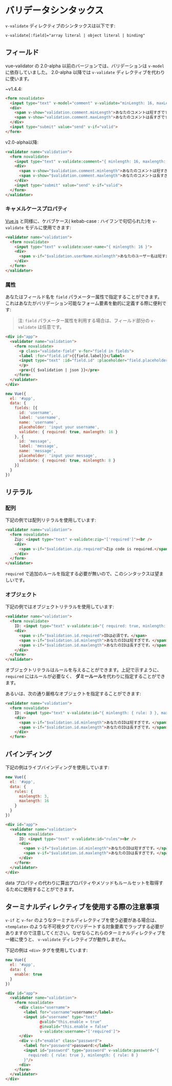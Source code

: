 # バリデータシンタックス
`v-validate` ディレクティブのシンタックスは以下です:

    v-validate[:field]="array literal | object literal | binding"

## フィールド
vue-validator の 2.0-alpha 以前のバージョンでは、バリデーションは `v-model` に依存していました。 2.0-alpha 以降では `v-validate` ディレクティブを代わりに使います。

~v1.4.4:
```html
<form novalidate>
  <input type="text" v-model="comment" v-validate="minLength: 16, maxLength: 128">
  <div>
    <span v-show="validation.comment.minLength">あなたのコメントは短すぎです。</span>
    <span v-show="validation.comment.maxLength">あなたのコメントは長すぎです。</span>
  </div>
  <input type="submit" value="send" v-if="valid">
</form>
```

v2.0-alpha以降:
```html
<validator name="validation">
  <form novalidate>
    <input type="text" v-validate:comment="{ minlength: 16, maxlength: 128 }">
    <div>
      <span v-show="$validation.comment.minlength">あなたのコメントは短すぎです。</span>
      <span v-show="$validation.comment.maxlength">あなたのコメントは長すぎです。</span>
    </div>
    <input type="submit" value="send" v-if="valid">
  </form>
</validator>
```

### キャメルケースプロパティ
[Vue.js](https://jp.vuejs.org/guide/components.html#キャメルケース-対-ケバブケース) と同様に、ケバブケース( kebab-case : ハイフンで句切られた)を `v-validate` モデルに使用できます:

```html
<validator name="validation">
  <form novalidate>
    <input type="text" v-validate:user-name="{ minlength: 16 }">
    <div>
      <span v-if="$validation.userName.minlength">あなたのユーザー名は短すぎです。</span>
    </div>
  </form>
</validator>
```

### 属性
あなたはフィールド名を `field` パラメーター属性で指定することができます。 これはあなたがバリデーション可能なフォーム要素を動的に定義する際に便利です:

> 注: `field` パラメーター属性を利用する場合は、フィールド部分の `v-validate` は任意です。

```html
<div id="app">
  <validator name="validation">
    <form novalidate>
      <p class="validate-field" v-for="field in fields">
      <label :for="field.id">{{field.label}}</label>
      <input type="text" :id="field.id" :placeholder="field.placeholder" field="{{field.name}}" v-validate="field.validate">
      </p>
      <pre>{{ $validation | json }}</pre>
    </form>
  </validator>
</div>
```

```javascript
new Vue({
  el: '#app',
  data: {
    fields: [{
      id: 'username',
      label: 'username',
      name: 'username',
      placeholder: 'input your username',
      validate: { required: true, maxlength: 16 }
    }, {
      id: 'message',
      label: 'message',
      name: 'message',
      placeholder: 'input your message',
      validate: { required: true, minlength: 8 }
    }]
  }
})
```


## リテラル

### 配列
下記の例では配列リテラルを使用しています:

```html
<validator name="validation">
  <form novalidate>
    Zip: <input type="text" v-validate:zip="['required']"><br />
    <div>
      <span v-if="$validation.zip.required">Zip code is required.</span>
    </div>
  </form>
</validator>
```

`required` で追加のルールを指定する必要が無いので、このシンタックスは望ましいです。


### オブジェクト
下記の例ではオブジェクトリテラルを使用しています:

```html
<validator name="validation">
  <form novalidate>
    ID: <input type="text" v-validate:id="{ required: true, minlength: 3, maxlength: 16 }"><br />
    <div>
      <span v-if="$validation.id.required">IDは必須です。</span>
      <span v-if="$validation.id.minlength">あなたのIDは短すぎです。</span>
      <span v-if="$validation.id.maxlength">あなたのIDは長すぎです。</span>
    </div>
  </form>
</validator>
```

オブジェクトリテラルはルールを与えることができます。上記で示すように、 `required` にはルールが必要なく、 **ダミールール**を代わりに指定することができます。

あるいは、次の通り厳格なオブジェクトを指定することができます:

```html
<validator name="validation">
  <form novalidate>
    ID: <input type="text" v-validate:id="{ minlength: { rule: 3 }, maxlength: { rule: 16 } }"><br />
    <div>
      <span v-if="$validation.id.minlength">あなたのIDは短すぎです。</span>
      <span v-if="$validation.id.maxlength">あなたのIDは長すぎです。</span>
    </div>
  </form>
```

## バインディング
下記の例はライブバインディングを使用しています:

```javascript
new Vue({
  el: '#app',
  data: {
    rules: {
      minlength: 3,
      maxlength: 16
    }
  }
})
```

```html
<div id="app">
  <validator name="validation">
    <form novalidate>
      ID: <input type="text" v-validate:id="rules"><br />
      <div>
        <span v-if="$validation.id.minlength">あなたのIDは短すぎです。</span>
        <span v-if="$validation.id.maxlength">あなたのIDは長すぎです。</span>
      </div>
    </form>
  </validator>
</div>
```

data プロパティの代わりに算出プロパティやメソッドもルールセットを取得するために使用することができます。

## ターミナルディレクティブを使用する際の注意事項
`v-if` と `v-for` のようなターミナルディレクティブを使う必要がある場合は、 `<template>` のような不可視タグでバリデートする対象要素でラップする必要がありますので注意してください。なぜならこれらのターミナルディレクティブを一緒に使うと、 `v-validate` ディレクティブが動作しません。

下記の例は `<div>` タグを使用しています:

```javascript
new Vue({
  el: '#app',
  data: {
    enable: true
  }
})
```

```html
<div id="app">
  <validator name="validation">
    <form novalidate>
      <div class="username">
        <label for="username">username:</label>
        <input id="username" type="text" 
               @valid="this.enable = true" 
               @invalid="this.enable = false" 
               v-validate:username="['required']">
      </div>
      <div v-if="enable" class="password">
        <label for="password">password:</label>
        <input id="password" type="password" v-validate:password="{
          required: { rule: true }, minlength: { rule: 8 }
        }"/>
      <div>
    </form>
  </validator>
</div>
```
